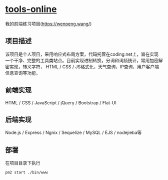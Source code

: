 # [tools-online](https://wenpeng.wang/)

我的前端练习项目(https://wenpeng.wang/)

## 项目描述

该项目是个人项目，采用响应式布局方案，代码托管在coding.net上，旨在实现一个干净、完整的工具类站点。目前实现进制转换，分词和词频统计，常用加密解密实现，转义字符， HTML / CSS / JS格式化，天气查询，IP查询，用户客户端信息查询等功能。

## 前端实现

HTML / CSS / JavaScript / jQuery / Bootstrap / Flat-UI

## 后端实现

Node.js / Express / Ngnix / Sequelize / MySQL / EJS / nodejieba等

## 部署

在项目目录下执行

```bash
pm2 start ./bin/www
```